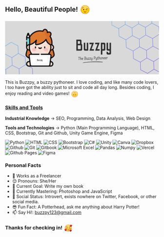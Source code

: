## Hello, Beautiful People! <img align="center" src="https://raw.githubusercontent.com/heydrdev/devtools/main/emojis/telegram/winking-face.gif" width="38" />
![Banner](https://github.com/Buzzpy/Buzzpy/blob/main/Buzzpy%20(1).png?raw=true)

This is Buzzpy, a buzzy pythoneer. I love coding, and like many code lovers, I too have got the ability just to sit and code all day long. Besides coding, I enjoy reading and video games! <img align="center" src="https://raw.githubusercontent.com/heydrdev/devtools/main/emojis/telegram/upside-down-face.gif" width="26" />

### <u> Skills and Tools </u>
**Industrial Knowledge** → SEO, Programming, Data Analysis, Web Design

**Tools and Technologies** → Python (Main Programming Language), HTML, CSS, Bootstrap, Git and Github, Unity Game Engine, Figma


![Python](https://img.shields.io/badge/-Python-3776AB?&style=for-the-badge&logo=python&logoColor=yellow)
![HTML](https://img.shields.io/badge/-html5-E34F26?&style=for-the-badge&logo=html5&logoColor=white)
![CSS](https://img.shields.io/badge/-css3-1572B6?&style=for-the-badge&logo=css3&logoColor=white)
![Bootstrap](https://img.shields.io/badge/bootstrap-7952B3?&style=for-the-badge&logo=bootstrap&logoColor=white)
![C#](https://img.shields.io/badge/-C%20Sharp-C5D8FF?&style=for-the-badge&logo=c%20sharp&logoColor=239120)
![Unity](https://img.shields.io/badge/-Unity-000000?&style=for-the-badge&logo=unity&logoColor=white)
![Canva](https://img.shields.io/badge/canva-00C4CC?&style=for-the-badge&logo=canva&logoColor=black)
![Dropbox](https://img.shields.io/badge/dropbox-0061FF?&style=for-the-badge&logo=dropbox&logoColor=black)
![Github](https://img.shields.io/badge/github-181719?&style=for-the-badge&logo=github&logoColor=white)
![Git](https://img.shields.io/badge/git-F05032?&style=for-the-badge&logo=git&logoColor=black)
![Gitbook](https://img.shields.io/badge/gitbook-0061FF?&style=for-the-badge&logo=gitbook&logoColor=black)
![Microsoft Excel](https://img.shields.io/badge/microsoftexcel-217346?&style=for-the-badge&logo=microsoftexcel&logoColor=black)
![Pandas](https://img.shields.io/badge/pandas-150458?&style=for-the-badge&logo=pandas&logoColor=white)
![Numpy](https://img.shields.io/badge/numpy-013243?&style=for-the-badge&logo=numpy&logoColor=cyan)
![Vercel](https://img.shields.io/badge/vercel-black?&style=for-the-badge&logo=vercel&logoColor=cyan)
![Github Pages](https://img.shields.io/badge/githubpages-222222?&style=for-the-badge&logo=githubpages&logoColor=white)
![Figma](https://img.shields.io/badge/figma-red?&style=for-the-badge&logo=figma&logoColor=white)

### Personal Facts


- 💼 Works as a Freelancer
- 😊 Pronouns: She/Her
- 🎯 Current Goal: Write my own book
- 🌱 Currently Mastering: Photoshop and JavaScript
- 🏡 Social Status: Introvert, exists nowhere on Twitter, Facebook, or other social media.
- 😎 Fun Fact: A Potterhead, ask me anything about Harry Potter!
- 📫 Say Hi!: [buzzpy123@gmail.com](mailto:buzzpy123@gmail.com)

### Thanks for checking in!  <img align="center" src="https://raw.githubusercontent.com/heydrdev/devtools/main/emojis/telegram/smiling-face-with-hearts.gif" width="30" />
<!---
Buzzpy/Buzzpy is a ✨ special ✨ repository because its `README.md` (this file) appears on your GitHub profile.
You can click the Preview link to take a look at your changes.
--->
